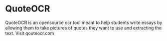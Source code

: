 # QuoteOCR
QuoteOCR is an opensource ocr tool meant to help students write essays by allowing them to take pictures of quotes they want to use and extracting the text. Visit qouteocr.com
